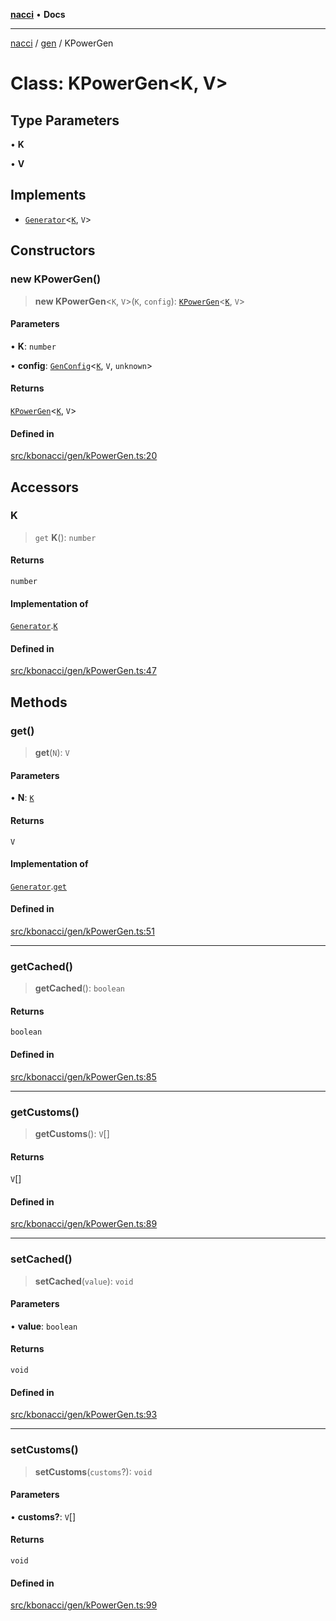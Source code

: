 [**nacci**](../../../README.md) • **Docs**

***

[nacci](../../../README.md) / [gen](../README.md) / KPowerGen

# Class: KPowerGen\<K, V\>

## Type Parameters

• **K**

• **V**

## Implements

- [`Generator`](../interfaces/Generator.md)\<[`K`](KPowerGen.md#k), `V`\>

## Constructors

### new KPowerGen()

> **new KPowerGen**\<`K`, `V`\>(`K`, `config`): [`KPowerGen`](KPowerGen.md)\<[`K`](KPowerGen.md#k), `V`\>

#### Parameters

• **K**: `number`

• **config**: [`GenConfig`](../interfaces/GenConfig.md)\<[`K`](KPowerGen.md#k), `V`, `unknown`\>

#### Returns

[`KPowerGen`](KPowerGen.md)\<[`K`](KPowerGen.md#k), `V`\>

#### Defined in

[src/kbonacci/gen/kPowerGen.ts:20](https://github.com/havelessbemore/nacci/blob/3ccd482484f8992156abf94ed5dc512ad62f4b44/src/kbonacci/gen/kPowerGen.ts#L20)

## Accessors

### K

> `get` **K**(): `number`

#### Returns

`number`

#### Implementation of

[`Generator`](../interfaces/Generator.md).[`K`](../interfaces/Generator.md#k)

#### Defined in

[src/kbonacci/gen/kPowerGen.ts:47](https://github.com/havelessbemore/nacci/blob/3ccd482484f8992156abf94ed5dc512ad62f4b44/src/kbonacci/gen/kPowerGen.ts#L47)

## Methods

### get()

> **get**(`N`): `V`

#### Parameters

• **N**: [`K`](KPowerGen.md#k)

#### Returns

`V`

#### Implementation of

[`Generator`](../interfaces/Generator.md).[`get`](../interfaces/Generator.md#get)

#### Defined in

[src/kbonacci/gen/kPowerGen.ts:51](https://github.com/havelessbemore/nacci/blob/3ccd482484f8992156abf94ed5dc512ad62f4b44/src/kbonacci/gen/kPowerGen.ts#L51)

***

### getCached()

> **getCached**(): `boolean`

#### Returns

`boolean`

#### Defined in

[src/kbonacci/gen/kPowerGen.ts:85](https://github.com/havelessbemore/nacci/blob/3ccd482484f8992156abf94ed5dc512ad62f4b44/src/kbonacci/gen/kPowerGen.ts#L85)

***

### getCustoms()

> **getCustoms**(): `V`[]

#### Returns

`V`[]

#### Defined in

[src/kbonacci/gen/kPowerGen.ts:89](https://github.com/havelessbemore/nacci/blob/3ccd482484f8992156abf94ed5dc512ad62f4b44/src/kbonacci/gen/kPowerGen.ts#L89)

***

### setCached()

> **setCached**(`value`): `void`

#### Parameters

• **value**: `boolean`

#### Returns

`void`

#### Defined in

[src/kbonacci/gen/kPowerGen.ts:93](https://github.com/havelessbemore/nacci/blob/3ccd482484f8992156abf94ed5dc512ad62f4b44/src/kbonacci/gen/kPowerGen.ts#L93)

***

### setCustoms()

> **setCustoms**(`customs`?): `void`

#### Parameters

• **customs?**: `V`[]

#### Returns

`void`

#### Defined in

[src/kbonacci/gen/kPowerGen.ts:99](https://github.com/havelessbemore/nacci/blob/3ccd482484f8992156abf94ed5dc512ad62f4b44/src/kbonacci/gen/kPowerGen.ts#L99)
